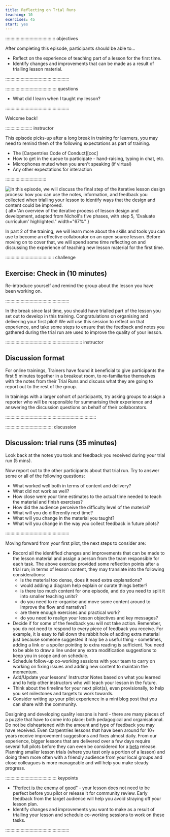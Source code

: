 ```yaml
---
title: Reflecting on Trial Runs
teaching: 10
exercises: 45
start: yes
---
```


::::::::::::::::::::::::::::::::::::::: objectives

After completing this episode, participants should be able to...

- Reflect on the experience of teaching part of a lesson for the first time.
- Identify changes and improvements that can be made as a result of trialling lesson material.

::::::::::::::::::::::::::::::::::::::::::::::::::

:::::::::::::::::::::::::::::::::::::::: questions

- What did I learn when I taught my lesson?

::::::::::::::::::::::::::::::::::::::::::::::::::

Welcome back!

::::::::::::::::::::: instructor 

This episode picks-up after a long break in training for learners, you may need to remind 
them of the following expectations as part of training.

- The [Carpentries Code of Conduct][coc]
- How to get in the queue to participate - hand-raising, typing in chat, etc.
- Microphones muted when you aren't speaking (if virtual)
- Any other expectations for interaction

::::::::::::::::::::::::::::::::


![
In this episode, we will discuss the final step of the iterative lesson design process:
how you can use the notes, information, and feedback you collected when trialling your lesson
to identify ways that the design and content could be improved.
](./fig/cldt-step-5.svg){
alt="An overview of the iterative process of lesson design and development, 
adapted from Nicholl's five phases,
with step 5, 'Evaluate curriculum' highlighted."
width="67%"
}

In part 2 of the training,
we will learn more about the skills and tools you can use to become
an effective collaborator on an open source lesson.
Before moving on to cover that,
we will spend some time reflecting on and discussing the experience of
teaching new lesson material for the first time.

::::::::::::::::::::::::::::::::::::::  challenge

## Exercise: Check in (10 minutes)

Re-introduce yourself and remind the group about the lesson you have been working on.


::::::::::::::::::::::::::::::::::::::::::::::::::

In the break since last time,
you should have trialled part of the lesson you set out to develop in
this training. Congratulations on organising and delivering your first pilot!
We will use this session to reflect on that experience,
and take some steps to ensure that the feedback and notes you gathered during
the trial run are used to improve the quality of your lesson.

:::::::::::::::::::::::::::::::::::::::::::::::::::::::::::: instructor

## Discussion format

For online trainings, Trainers have found it beneficial to give participants 
the first 5 minutes together in a breakout room,
to re-familiarise themselves with the notes from their Trial Runs 
and discuss what they are going to report out to the rest of the group.

In trainings with a larger cohort of participants,
try asking groups to assign a reporter who will be responsible for summarising their experience
and answering the discussion questions on behalf of their collaborators.

:::::::::::::::::::::::::::::::::::::::::::::::::::::::::::::::::::::::

:::::::::::::::::::::::::::::::::::::  discussion

## Discussion: trial runs (35 minutes)

Look back at the notes you took and feedback you received during your trial run (5 mins).

Now report out to the other participants about that trial run.
Try to answer some or all of the following questions:

- What worked well both in terms of content and delivery?
- What did not work as well?
- How close were your time estimates to the actual time needed to teach the material and finish exercises?
- How did the audience perceive the difficulty level of the material?
- What will you do differently next time?
- What will you change in the material you taught?
- What will you change in the way you collect feedback in future pilots?

::::::::::::::::::::::::::::::::::::::::::::::::::

Moving forward from your first pilot, the next steps to consider are:

- Record all the identified changes and improvements that can be made to the lesson material and assign a person from the team responsible for each task. The above exercise provided some reflection points after a trial run; in terms of lesson content, they may translate into the following considerations:
  - is the material too dense, does it need extra explanations?
  - would adding a diagram help explain or curate things better?
  - is there too much content for one episode, and do you need to split it into smaller teaching units?
  - do you need to re-organise and move some content around to improve the flow and narrative?
  - are there enough exercises and practical work?
  - do you need to realign your lesson objectives and key messages?
- Decide if for some of the feedback you will not take action. Remember, you do not need to respond to every piece of feedback you receive. For example, it is easy to fall down the rabbit hole of adding extra material just because someone suggested it may be a useful thing - sometimes, adding a link or a spoiler pointing to extra reading is sufficient. You need to be able to draw a line under any extra modification suggestions to keep you in scope and on schedule.
- Schedule follow-up co-working sessions with your team to carry on working on fixing issues and adding new content to maintain the momentum.
- Add/Update your lessons' Instructor Notes based on what you learned and to help other instructors who will teach your lesson in the future.
- Think about the timeline for your next pilot(s), even provisionally, to help you set milestones and targets to work towards.
- Consider writing up your pilot experience in a mini blog post that you can share with the community.

Designing and developing quality lessons is hard - there are many pieces of a puzzle that have to come into place: both pedagogical and organisational. Do not be disheartened with the amount and type of feedback you may have received. Even Carpentries lessons that have been around for 10+ years receive improvement suggestions and fixes almost daily. From our experience, bigger lessons that are delivered over a few days require several full pilots before they can even be considered for a [beta](https://carpentries.github.io/curriculum-development/the-lesson-life-cycle.html) release. Planning smaller lesson trials (where you test only a portion of a lesson) and doing them more often with a friendly audience from your local groups and close colleagues is more manageable and will help you make steady progress.

:::::::::::::::::::::::::::::::::::::::: keypoints

- ["Perfect is the enemy of good"](https://en.wikipedia.org/wiki/Perfect_is_the_enemy_of_good) - your lesson does not need to be perfect before you pilot or release it for community review. Early feedback from the target audience will help you avoid straying off your lesson plan.
- Identify changes and improvements you want to make as a result of trialling your lesson and schedule co-working sessions to work on these tasks.

::::::::::::::::::::::::::::::::::::::::::::::::::



